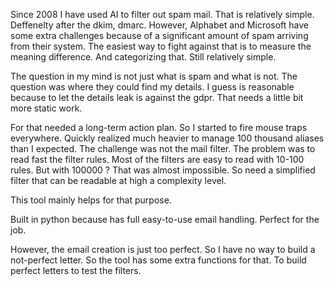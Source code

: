 Since 2008 I have used AI to filter out spam mail. That is relatively simple. Deffenelty after the dkim, dmarc. However, Alphabet and Microsoft have some extra challenges because of a significant amount of spam arriving from their system. The easiest way to fight against that is to measure the meaning difference. And categorizing that. Still relatively simple. 

The question in my mind is not just what is spam and what is not. The question was where they could find my details. I guess is reasonable because to let the details leak is against the gdpr. That needs a little bit more static work.

For that needed a long-term action plan. So I started to fire mouse traps everywhere. Quickly realized much heavier to manage 100 thousand aliases than I expected. The challenge was not the mail filter. The problem was to read fast the filter rules. Most of the filters are easy to read with 10-100 rules. But with 100000 ? That was almost impossible. So need a simplified filter that can be readable at high a complexity level.  

This tool mainly helps for that purpose. 

Built in python because has full easy-to-use email handling. Perfect for the job.

However, the email creation is just too perfect. So I have no way to build a not-perfect letter. So the tool has some extra functions for that. To build perfect letters to test the filters.


